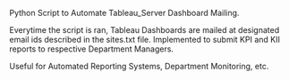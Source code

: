 Python Script to Automate Tableau_Server Dashboard Mailing.

Everytime the script is ran, Tableau Dashboards are mailed at designated email ids  described in the sites.txt file.
Implemented to submit KPI and KII reports to respective Department Managers.

Useful for Automated Reporting Systems, Department Monitoring, etc.
